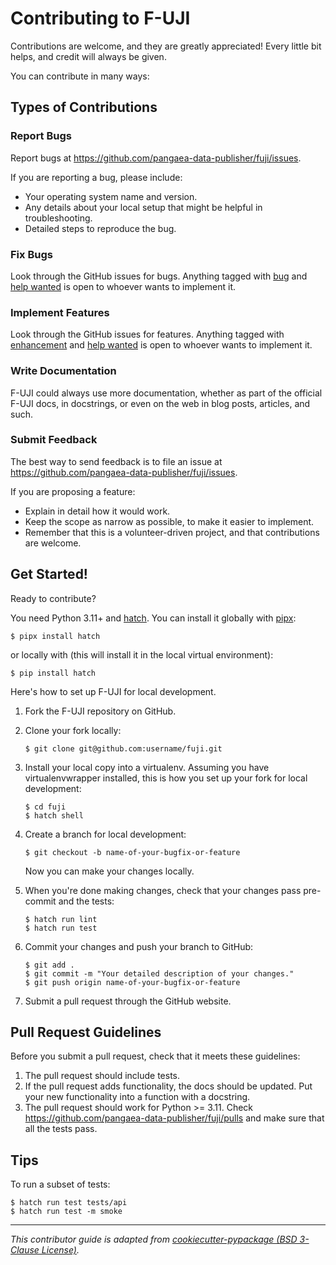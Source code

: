# Contributing to F-UJI

Contributions are welcome, and they are greatly appreciated! Every little bit
helps, and credit will always be given.

You can contribute in many ways:

## Types of Contributions

### Report Bugs

Report bugs at <https://github.com/pangaea-data-publisher/fuji/issues>.

If you are reporting a bug, please include:

* Your operating system name and version.
* Any details about your local setup that might be helpful in troubleshooting.
* Detailed steps to reproduce the bug.

### Fix Bugs

Look through the GitHub issues for bugs. Anything tagged with [bug][bug-issues] and [help wanted][help-wanted-issues] is open to whoever wants to implement it.

### Implement Features

Look through the GitHub issues for features. Anything tagged with [enhancement][feature-issues] and [help wanted][help-wanted-issues] is open to whoever wants to implement it.

### Write Documentation

F-UJI could always use more documentation, whether as part of the
official F-UJI docs, in docstrings, or even on the web in blog posts,
articles, and such.

### Submit Feedback

The best way to send feedback is to file an issue at <https://github.com/pangaea-data-publisher/fuji/issues>.

If you are proposing a feature:

* Explain in detail how it would work.
* Keep the scope as narrow as possible, to make it easier to implement.
* Remember that this is a volunteer-driven project, and that contributions
  are welcome.

## Get Started!

Ready to contribute?

You need Python 3.11+ and [hatch](https://github.com/pypa/hatch). You can install it globally with [pipx](https://github.com/pypa/pipx):

```console
$ pipx install hatch
```

or locally with (this will install it in the local virtual environment):

```console
$ pip install hatch
```

Here's how to set up F-UJI for local development.

1. Fork the F-UJI repository on GitHub.
2. Clone your fork locally:
    ```console
    $ git clone git@github.com:username/fuji.git
    ```
3. Install your local copy into a virtualenv. Assuming you have virtualenvwrapper installed, this is how you set up your fork for local development:
    ```console
    $ cd fuji
    $ hatch shell
    ```
4. Create a branch for local development:
    ```console
    $ git checkout -b name-of-your-bugfix-or-feature
    ```
   Now you can make your changes locally.

5. When you're done making changes, check that your changes pass pre-commit and the
   tests:
    ```console
    $ hatch run lint
    $ hatch run test
    ```

6. Commit your changes and push your branch to GitHub:
    ```console
    $ git add .
    $ git commit -m "Your detailed description of your changes."
    $ git push origin name-of-your-bugfix-or-feature
    ```

7. Submit a pull request through the GitHub website.

## Pull Request Guidelines

Before you submit a pull request, check that it meets these guidelines:

1. The pull request should include tests.
2. If the pull request adds functionality, the docs should be updated. Put
   your new functionality into a function with a docstring.
3. The pull request should work for Python >= 3.11. Check
   <https://github.com/pangaea-data-publisher/fuji/pulls>
   and make sure that all the tests pass.

## Tips

To run a subset of tests:

```console
$ hatch run test tests/api
$ hatch run test -m smoke
```

---

*This contributor guide is adapted from [cookiecutter-pypackage (BSD 3-Clause License)](https://github.com/audreyfeldroy/cookiecutter-pypackage/blob/master/%7B%7Bcookiecutter.project_slug%7D%7D/CONTRIBUTING.rst).*

<!-- Markdown links -->
[bug-issues]: https://github.com/pangaea-data-publisher/fuji/issues?q=is%3Aopen+is%3Aissue+label%3Abug
[feature-issues]: https://github.com/pangaea-data-publisher/fuji/issues?q=is%3Aopen+is%3Aissue+label%3Aenhancement
[help-wanted-issues]: https://github.com/pangaea-data-publisher/fuji/issues?q=is%3Aopen+is%3Aissue+label%3A%22help+wanted%22
